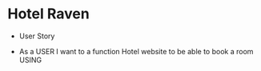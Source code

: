 # Hotel Raven

* User Story

* As a USER I want to a function Hotel website to be able to book a room USING